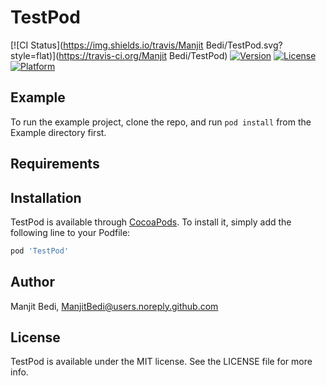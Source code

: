 # TestPod

[![CI Status](https://img.shields.io/travis/Manjit Bedi/TestPod.svg?style=flat)](https://travis-ci.org/Manjit Bedi/TestPod)
[![Version](https://img.shields.io/cocoapods/v/TestPod.svg?style=flat)](https://cocoapods.org/pods/TestPod)
[![License](https://img.shields.io/cocoapods/l/TestPod.svg?style=flat)](https://cocoapods.org/pods/TestPod)
[![Platform](https://img.shields.io/cocoapods/p/TestPod.svg?style=flat)](https://cocoapods.org/pods/TestPod)

## Example

To run the example project, clone the repo, and run `pod install` from the Example directory first.

## Requirements

## Installation

TestPod is available through [CocoaPods](https://cocoapods.org). To install
it, simply add the following line to your Podfile:

```ruby
pod 'TestPod'
```

## Author

Manjit Bedi, ManjitBedi@users.noreply.github.com

## License

TestPod is available under the MIT license. See the LICENSE file for more info.
